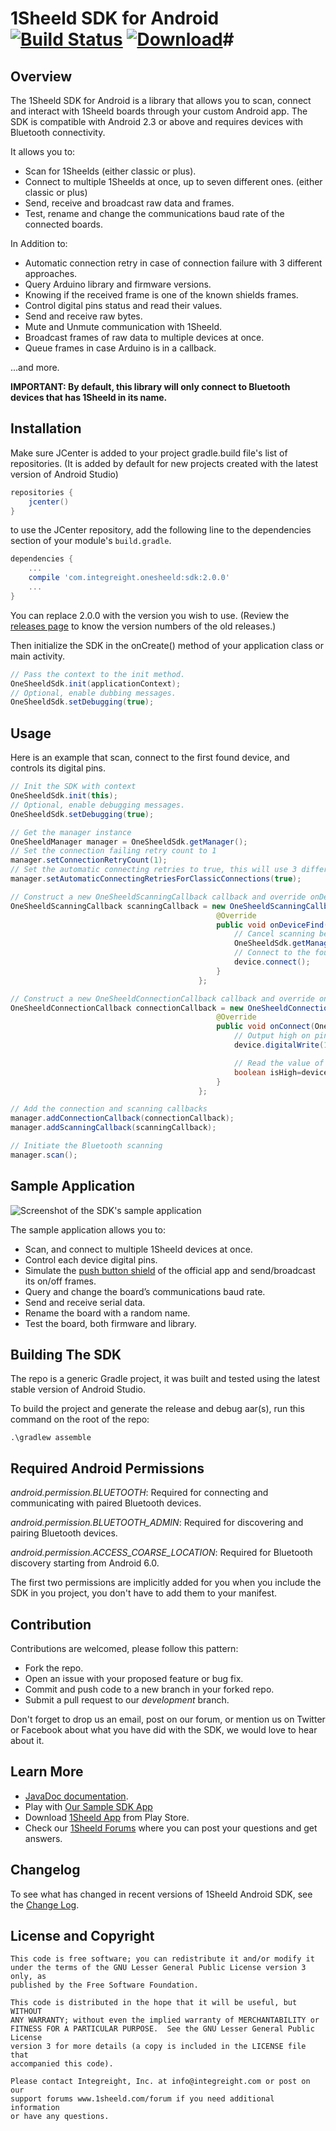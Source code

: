 # 1Sheeld SDK for Android [![Build Status](https://travis-ci.org/Integreight/1Sheeld-Android-SDK.svg?branch=master)](https://travis-ci.org/Integreight/1Sheeld-Android-SDK)  [![Download](https://api.bintray.com/packages/imustafa/maven/sdk/images/download.svg)](https://bintray.com/imustafa/maven/sdk/_latestVersion)#

## Overview ##

The 1Sheeld SDK for Android is a library that allows you to scan, connect and interact with 1Sheeld boards through your custom Android app. The SDK is compatible with Android 2.3 or above and requires devices with Bluetooth connectivity.

It allows you to:
- Scan for 1Sheelds (either classic or plus).
- Connect to multiple 1Sheelds at once, up to seven different ones. (either classic or plus)
- Send, receive and broadcast raw data and frames.
- Test, rename and change the communications baud rate of the connected boards.

In Addition to:
- Automatic connection retry in case of connection failure with 3 different approaches.
- Query Arduino library and firmware versions.
- Knowing if the received frame is one of the known shields frames.
- Control digital pins status and read their values.
- Send and receive raw bytes.
- Mute and Unmute communication with 1Sheeld.
- Broadcast frames of raw data to multiple devices at once.
- Queue frames in case Arduino is in a callback.

...and more.

**IMPORTANT:  By default, this library will only connect to Bluetooth devices that has 1Sheeld in its name.**

## Installation ##

Make sure JCenter is added to your project gradle.build file's list of repositories. (It is added by default for new projects created with the latest version of Android Studio)

```groovy
repositories {
    jcenter()
}
```

to use the JCenter repository, add the following line to the dependencies section of your module's ```build.gradle```.

```groovy
dependencies {
    ...
    compile 'com.integreight.onesheeld:sdk:2.0.0'
    ...
}
```

You can replace 2.0.0 with the version you wish to use. (Review the [releases page](https://github.com/Integreight/1Sheeld-Android-SDK/releases) to know the version numbers of the old releases.)

Then initialize the SDK in the onCreate() method of your application class or main activity.

```java
// Pass the context to the init method.
OneSheeldSdk.init(applicationContext);
// Optional, enable dubbing messages.
OneSheeldSdk.setDebugging(true);
```

## Usage ##

Here is an example that scan, connect to the first found device, and controls its digital pins.

```java
// Init the SDK with context
OneSheeldSdk.init(this);
// Optional, enable debugging messages.
OneSheeldSdk.setDebugging(true);

// Get the manager instance
OneSheeldManager manager = OneSheeldSdk.getManager();
// Set the connection failing retry count to 1
manager.setConnectionRetryCount(1);
// Set the automatic connecting retries to true, this will use 3 different methods for connecting
manager.setAutomaticConnectingRetriesForClassicConnections(true);

// Construct a new OneSheeldScanningCallback callback and override onDeviceFind method
OneSheeldScanningCallback scanningCallback = new OneSheeldScanningCallback() {
                                              @Override
                                              public void onDeviceFind(OneSheeldDevice device) {
                                                  // Cancel scanning before connecting
                                                  OneSheeldSdk.getManager().cancelScanning();
                                                  // Connect to the found device
                                                  device.connect();
                                              }
                                          };

// Construct a new OneSheeldConnectionCallback callback and override onConnect method
OneSheeldConnectionCallback connectionCallback = new OneSheeldConnectionCallback() {
                                              @Override
                                              public void onConnect(OneSheeldDevice device) {
                                                  // Output high on pin 13
                                                  device.digitalWrite(13,true);

                                                  // Read the value of pin 12
                                                  boolean isHigh=device.digitalRead(12);
                                              }
                                          };

// Add the connection and scanning callbacks
manager.addConnectionCallback(connectionCallback);
manager.addScanningCallback(scanningCallback);

// Initiate the Bluetooth scanning
manager.scan();
```

## Sample Application ##

![Screenshot of the SDK's sample application](http://i.imgur.com/epuaEFd.png)

The sample application allows you to:
- Scan, and connect to multiple 1Sheeld devices at once.
- Control each device digital pins.
- Simulate the [push button shield](http://1sheeld.com/shields/push-button-shield/) of the official app and send/broadcast its on/off frames.
- Query and change the board’s communications baud rate.
- Send and receive serial data.
- Rename the board with a random name.
- Test the board, both firmware and library.

## Building The SDK ##

The repo is a generic Gradle project, it was built and tested using the latest stable version of Android Studio.

To build the project and generate the release and debug aar(s), run this command on the root of the repo:

```
.\gradlew assemble
```

## Required Android Permissions ##

*android.permission.BLUETOOTH*: Required for connecting and communicating with paired Bluetooth devices.

*android.permission.BLUETOOTH_ADMIN*: Required for discovering and pairing Bluetooth devices.

*android.permission.ACCESS_COARSE_LOCATION*: Required for Bluetooth discovery starting from Android 6.0.

The first two permissions are implicitly added for you when you include the SDK in you project, you don't have to add them to your manifest.

## Contribution ##

Contributions are welcomed, please follow this pattern:
- Fork the repo.
- Open an issue with your proposed feature or bug fix.
- Commit and push code to a new branch in your forked repo.
- Submit a pull request to our *development* branch.

Don't forget to drop us an email, post on our forum, or mention us on Twitter or Facebook about what you have did with the SDK, we would love to hear about it.

## Learn More ##
 - [JavaDoc documentation](http://1sheeld.com/AndroidSDK/JavaDocs/2.0.0/).
 - Play with [Our Sample SDK App](https://github.com/Integreight/1Sheeld-Android-SDK/tree/master/sampleApplication)
 - Download [1Sheeld App](https://play.google.com/store/apps/details?id=com.integreight.onesheeld) from Play Store.
 - Check our [1Sheeld Forums](http://www.1sheeld.com/forum) where you can post your questions and get answers.

## Changelog ##

To see what has changed in recent versions of 1Sheeld Android SDK, see the [Change Log](CHANGELOG.md).

## License and Copyright ##

```
This code is free software; you can redistribute it and/or modify it
under the terms of the GNU Lesser General Public License version 3 only, as
published by the Free Software Foundation.

This code is distributed in the hope that it will be useful, but WITHOUT
ANY WARRANTY; without even the implied warranty of MERCHANTABILITY or
FITNESS FOR A PARTICULAR PURPOSE.  See the GNU Lesser General Public License
version 3 for more details (a copy is included in the LICENSE file that
accompanied this code).

Please contact Integreight, Inc. at info@integreight.com or post on our
support forums www.1sheeld.com/forum if you need additional information
or have any questions.
```
